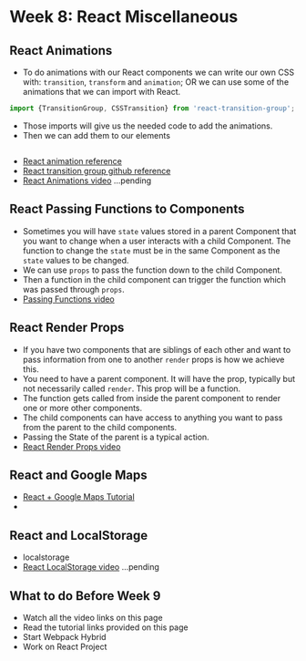 # Week 8: React Miscellaneous

## React Animations

- To do animations with our React components we can write our own CSS with: `transition`, `transform` and `animation`; OR we can use some of the animations that we can import with React.

```javascript
import {TransitionGroup, CSSTransition} from 'react-transition-group';
```

- Those imports will give us the needed code to add the animations.
- Then we can add them to our elements

```javascript

```

- [React animation reference](https://reactjs.org/docs/animation.html)
- [React transition group github reference](https://github.com/reactjs/react-transition-group/tree/v1-stable)
- [React Animations video]() ...pending

## React Passing Functions to Components

- Sometimes you will have `state` values stored in a parent Component that you want to change when a user interacts with a child Component.
The function to change the `state` must be in the same Component as the `state` values to be changed.
- We can use `props` to pass the function down to the child Component.
- Then a function in the child component can trigger the function which was passed through `props`.
- [Passing Functions video](https://www.youtube.com/watch?v=c05OL7XbwXU)


## React Render Props

- If you have two components that are siblings of each other and want to pass information from one to another `render` props is how we achieve this.
- You need to have a parent component. It will have the prop, typically but not necessarily called `render`. This prop will be a function.
- The function gets called from inside the parent component to render one or more other components.
- The child components can have access to anything you want to pass from the parent to the child components.
- Passing the State of the parent is a typical action.
- [React Render Props video](https://www.youtube.com/watch?v=Ow4ms1Qg_u4) 



## React and Google Maps
- [React + Google Maps Tutorial](https://scotch.io/tutorials/react-apps-with-the-google-maps-api-and-google-maps-react)
- 


## React and LocalStorage
- localstorage
- [React LocalStorage video]() ...pending


## What to do Before Week 9

- Watch all the video links on this page
- Read the tutorial links provided on this page
- Start Webpack Hybrid
- Work on React Project
